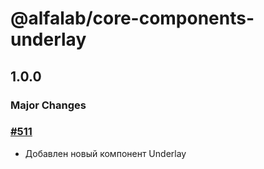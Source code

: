 # @alfalab/core-components-underlay

## 1.0.0

### Major Changes

### [#511](https://github.com/core-ds/core-components/pull/511)

-   Добавлен новый компонент Underlay
